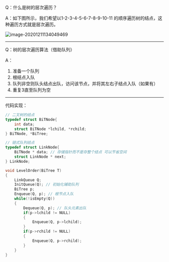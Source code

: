 Q：什么是树的层次遍历？

A：如下图所示，我们希望以1-2-3-4-5-6-7-8-9-10-11 的顺序遍历树的结点，这种遍历方式就是层次遍历。

![image-20201211134049469](https://gitee.com/llillz/images/raw/master/image-20201211134049469.png)



---

Q：树的层次遍历算法（借助队列）

A：

1.  准备一个队列
2.  根结点入队
3.  队列非空则队头结点出队，访问该节点，并将其左右子结点入队（如果有）
4.  重复3直至队列为空



---

代码实现：

```c
// 二叉树的结点
typedef struct BiTNode{
	int data;
	struct BiTNode *lchild, *rchild;
} BiTNode, *BiTree;

// 链式队列结点
typedef struct LinkNode{
    BiTNode * data; // 存储指针而不是存整个结点 可以节省空间
    struct LinkNode * next;
} LinkNode;

void LevelOrder(BiTree T)
{
    LinkQueue Q;
    InitQueue(Q); // 初始化辅助队列
    BiTree p;
    Enqueue(Q, p); // 根节点入队
    while(!isEmpty(Q))
    {
        Dequeue(Q, p); // 队头元素出队
        if(p->lchild != NULL)
        {
            Enqueue(Q, p->lchild);
		}
        if(p->rchild != NULL)
        {
            Enqueue(Q, p->rchild);
        }
    }
} 
```

